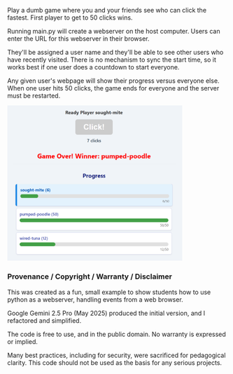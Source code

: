 Play a dumb game where you and your friends see who can click the fastest.
First player to get to 50 clicks wins.

Running main.py will create a webserver on the host computer. 
Users can enter the URL for this webserver in their browser.

They'll be assigned a user name and they'll be able to see other users who have recently visited.
There is no mechanism to sync the start time, so it works best if one user does a countdown to start everyone.

Any given user's webpage will show their progress versus everyone else.
When one user hits 50 clicks, the game ends for everyone and the server must be restarted.

<img src="clickers-won.png" alt="Screenshot" width="400"/>

### Provenance / Copyright / Warranty / Disclaimer

This was created as a fun, small example to show students how to use python as a webserver, handling events from a web browser.

Google Gemini 2.5 Pro (May 2025) produced the initial version, and I refactored and simplified.

The code is free to use, and in the public domain. No warranty is expressed or implied.

Many best practices, including for security, were sacrificed for pedagogical clarity.  This code should not be used as the basis for any serious projects.

